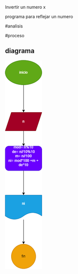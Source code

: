 Invertir un numero x

programa para reflejar un numero

#analisis

#proceso

## diagrama
![Diagrama de flujo](diagrama.png "diagramade flujo")
